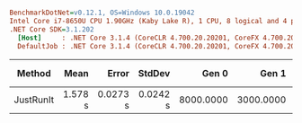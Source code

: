 ``` ini

BenchmarkDotNet=v0.12.1, OS=Windows 10.0.19042
Intel Core i7-8650U CPU 1.90GHz (Kaby Lake R), 1 CPU, 8 logical and 4 physical cores
.NET Core SDK=3.1.202
  [Host]     : .NET Core 3.1.4 (CoreCLR 4.700.20.20201, CoreFX 4.700.20.22101), X64 RyuJIT
  DefaultJob : .NET Core 3.1.4 (CoreCLR 4.700.20.20201, CoreFX 4.700.20.22101), X64 RyuJIT


```
|    Method |    Mean |    Error |   StdDev |     Gen 0 |     Gen 1 | Gen 2 | Allocated |
|---------- |--------:|---------:|---------:|----------:|----------:|------:|----------:|
| JustRunIt | 1.578 s | 0.0273 s | 0.0242 s | 8000.0000 | 3000.0000 |     - |  39.03 MB |
